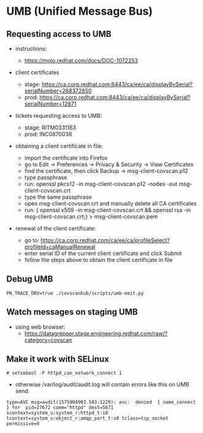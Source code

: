 # UMB (Unified Message Bus)


## Requesting access to UMB
- instructions:
    - https://mojo.redhat.com/docs/DOC-1072253

- client certificates
    - stage: https://ca.corp.redhat.com:8443/ca/ee/ca/displayBySerial?serialNumber=268372850
    - prod:  https://ca.corp.redhat.com:8443/ca/ee/ca/displayBySerial?serialNumber=12871

- tickets requesting access to UMB:
    - stage: RITM0331163
    - prod:  INC0870038

- obtaining a client certificate in file:
	- import the certificate into Firefox
	- go to Edit -> Preferences -> Privacy & Security -> View Certificates
	- find the certificate, then click Backup -> msg-client-covscan.p12
	- type passphrase
	- run: openssl pkcs12 -in msg-client-covscan.p12 -nodes -out msg-client-covscan.crt
	- type the same passphrase
	- open msg-client-covscan.crt and manually delete all CA certificates
	- run: { openssl x509 -in msg-client-covscan.crt && openssl rsa -in msg-client-covscan.crt;} > msg-client-covscan.pem

- renewal of the client certificate:
    - go to: https://ca.corp.redhat.com/ca/ee/ca/profileSelect?profileId=caManualRenewal
    - enter serial ID of the current client certificate and click Submit
    - follow the steps above to obtain the client certificate in file

## Debug UMB
```
PN_TRACE_DRV=true ./covscanhub/scripts/umb-emit.py
```

## Watch messages on staging UMB
- using web browser:
    - https://datagrepper.stage.engineering.redhat.com/raw/?category=covscan


## Make it work with SELinux
```
# setsebool -P httpd_can_network_connect 1
```

- otherwise /var/log/audit/audit.log will contain errors like this on UMB send:
```
type=AVC msg=audit(1575904903.583:1229): avc:  denied  { name_connect } for  pid=27672 comm="httpd" dest=5671 scontext=system_u:system_r:httpd_t:s0 tcontext=system_u:object_r:amqp_port_t:s0 tclass=tcp_socket permissive=0
```
